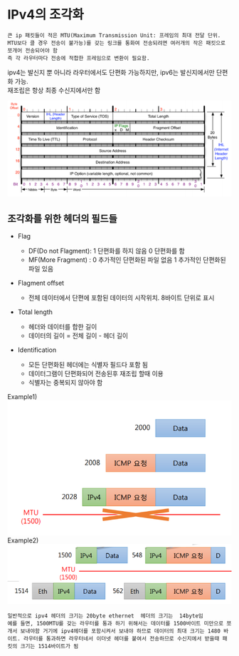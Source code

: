 # IPv4의 조각화

    큰 ip 패킷들이 적은 MTU(Maximum Transmission Unit: 프레임의 최대 전달 단위. MTU보다 클 경우 전송이 불가능)를 갖는 링크를 통화여 전송되려면 여러개의 작은 패킷으로 쪼개어 전송되어야 함
    즉 각 라우터마다 전송에 적합한 프레임으로 변환이 필요함.

ipv4는 발신지 뿐 아니라 라우터에서도 단편화 가능하지만, ipv6는 발신지에서만 단편화 가능.<br>
재조립은 항상 최종 수신지에서만 함

![ip-header](./img/14-flagmentation01.png)

## 조각화를 위한 헤더의 필드들
* Flag
    - DF(Do not Flagment): 1 단편화를 하지 않음   0 단편화를 함
    - MF(More Fragment) : 0 추가적인 단편화된 파일 없음   1 추가적인 단편화된 파일 있음
* Flagment offset
    - 전체 데이터에서 단편에 포함된 데이터의 시작위치. 8바이트 단위로 표시

* Total length
	- 헤더와 데이터를 합한 길이
	- 데이터의 길이 = 전체 길이 -  헤더 길이

* Identification
    - 모든 단편화된 헤더에는 식별자 필드다 포함 됨
    - 데이터그램이 단편화되어 전송된후 재조립 할때 이용
    - 식별자는 중복되지 않아야 함

Example1)
![flagmentation-example01](./img/14-flagmentation02.png)
Example2)
![flagmentation-example02](./img/14-flagmentation03.png)

    일반적으로 ipv4 헤더의 크기는 20byte ethernet	헤더의 크기는  14byte임 
    예를 들면, 1500MTU를 갖는 라우터를 통과 하기 위해서는 데이터를 1500바이트 미만으로 쪼개서 보내야함 거기에 ipv4헤더를 포함시켜서 보내야 하므로 데이터의 최대 크기는 1480 바이트. 라우터를 통과하면 라우터네서 이더넷 헤더를 붙여서 전송하므로 수신지에서 받을때 패킷의 크기는 1514바이트가 됨
